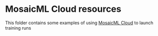 # MosaicML Cloud resources

This folder contains some examples of using [MosaicML Cloud](https://www.mosaicml.com/cloud) to launch training runs
